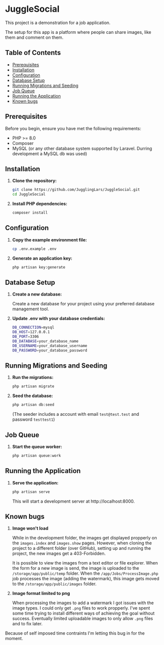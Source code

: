 # JuggleSocial

This project is a demonstration for a job application. 

The setup for this app is a platform where people can share images, like them and comment on them.

## Table of Contents

- [Prerequisites](#prerequisites)
- [Installation](#installation)
- [Configuration](#configuration)
- [Database Setup](#database-setup)
- [Running Migrations and Seeding](#running-migrations-and-seeding)
- [Job Queue](#job-queue)
- [Running the Application](#running-the-application)
- [Known bugs](#known-bugs)

## Prerequisites

Before you begin, ensure you have met the following requirements:

- PHP >= 8.0
- Composer
- MySQL (or any other database system supported by Laravel. Durring development a MySQL db was used)

## Installation

1. **Clone the repository:**

   ```bash
   git clone https://github.com/JugglingLars/JuggleSocial.git
   cd JuggleSocial
   ```
2. **Install PHP dependencies:**

   ```bash
   composer install
   ```

## Configuration

1. **Copy the example environment file:**

   ```bash
   cp .env.example .env
   ```
2. **Generate an application key:**

   ```bash
   php artisan key:generate
   ```

## Database Setup

1. **Create a new database:**

    Create a new database for your project using your preferred database management tool.

2. **Update .env with your database credentials:**
    ```bash 
    DB_CONNECTION=mysql
    DB_HOST=127.0.0.1
    DB_PORT=3306
    DB_DATABASE=your_database_name
    DB_USERNAME=your_database_username
    DB_PASSWORD=your_database_password
   ```


## Running Migrations and Seeding

1. **Run the migrations:**
    ```bash 
    php artisan migrate
    ```
2. **Seed the database:**
    ```bash 
    php artisan db:seed
    ```
    (The seeder includes a account with email ```test@test.test``` and password ```testtest1```)

## Job Queue

1. **Start the queue worker:**
    ```bash 
    php artisan queue:work
    ```

## Running the Application

1. **Serve the application:**

    ```bash 
    php artisan serve
    ```
    This will start a development server at http://localhost:8000.

## Known bugs
1. **Image won't load**

    While in the development folder, the images get displayed propperly on the ```images.index``` and ```images.show``` pages. However, when cloning the project to a different folder (over GitHub), setting up and running the project, the new images get a 403-Forbidden. 

    It is possible to view the images from a text editor or file explorer. When the form for a new image is send, the image is uploaded to the ```/storage/app/public/temp``` folder. When the ```/app/Jobs/ProcessImage.php``` job processes the image (adding the watermark), this image gets moved to the ```/storage/app/public/images``` folder.

2. **Image format limited to png**

    When processing the images to add a watermark I got issues with the image types. I could only get ```.png``` files to work propperly. I've spent some time trying to install different ways of achieving the goal without success. Eventually limited uploadable images to only allow ```.png``` files and to fix later.
    
Because of self imposed time contraints I'm letting this bug in for the moment.